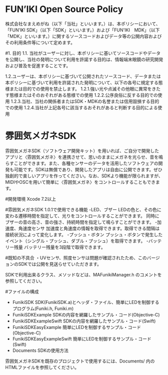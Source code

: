 # FUN’IKI  Open Source Policy
株式会社なまえめがね（以下「当社」といいます。）は、本ポリシーにおいて、「FUN’IKI SDK」（以下「SDK」といいます。）および「FUN'IKI　MDK」（以下「MDK」といいます。）に関するソースコードおよびデータ等の公開内容およびその利用条件等について定めます。

#1. 目的
1.1. 当社がユーザーに対し、本ポリシーに基いてソースコードやデータを公開し、当社の発明について利用を許諾する目的は、情報端末眼鏡の研究開発および普及を促進することです。

 1.2.ユーザーは、本ポリシーに基づいて公開されたソースコード、データまたは本ポリシーに基づいて利用を許諾された発明について、以下の各号に規定する態様または目的での使用を禁止します。
 1.2.1.強い光や点滅その他眼に異常をきたす態様またはそのおそれがある態様での使用
 1.2.2.公序良俗に反する目的での使用
 1.2.3.当社、当社の関係者またはSDK・MDKの名誉または信用毀損する目的での使用
 1.2.4.当社が上記各号に該当するおそれがあると判断する目的による使用







# 雰囲気メガネSDK
雰囲気メガネSDK（ソフトウェア開発キット）を用いれば、ご自分で開発したアプリと〈雰囲気メガネ〉を連携させて、思いのままにメガネを光らせ、音を鳴らすことができます。また、各種センサーのデータを活用したソフトウェアの開発も可能です。SDKは無償であり、開発したアプリは自由に公開できます。ぜひ独創的で楽しいアプリを作ってください。なお、SDKより機能が限られますが、MIDIやOSCを用いて簡単に〈雰囲気メガネ〉をコントロールすることもできます。


#開発環境
Xcode 7.2以上

#雰囲気メガネSDK 1.0.1で使用できる機能
-LED、ブザー
   LEDの色と、その色に変わる遷移時間を指定して、光りをコントロールすることができます。
   同時にブザーの音の高さ、音の強さ、持続時間を指定して鳴らすことができます。
-加速度、角速度センサ
   加速度と角速度の情報を取得できます。取得できる間隔は接続状況によって変化します。
-プッシュ・ボタン
   プッシュ・ボタンで発生したイベント（シングル・プッシュ、ダブル・プッシュ）を取得できます。
-バッテリー残量
   バッテリー残量を3段階で取得できます。

#既知の不具合
・UVセンサ、照度センサは問題が確認されたため、このバージョンのSDKでは公開を見送らせていただきます。


SDKで利用出来るクラス、メソッドなどは、MAFunikiManager.h のコメントを参照してください。

#ファイルの構成
- FunikiSDK
SDK(FunikiSDK.a)とヘッダ・ファイル、簡単にLEDを制御するプログラム(Funiki.h, Funiki.m)
- FunikiSDKExample
SDKの内容を網羅したサンプル・コード(Objective-C)
- FunikiSDKExampleSwift
SDKの内容を網羅したサンプル・コード(Swift)
- FunikiSDKEasyExample
簡単にLEDを制御するサンプル・コード(Objective-C)
- FunikiSDKEasyExampleSwift
簡単にLEDを制御するサンプル・コード(Swift)
- Documents
SDKの使用方法

雰囲気メガネSDKを既存のプロジェクトで使用するには、Documents/ 内のHTMLファイルを参照してください。
